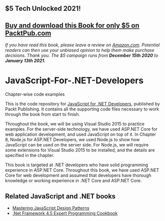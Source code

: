 ## $5 Tech Unlocked 2021!
[Buy and download this Book for only $5 on PacktPub.com](https://www.packtpub.com/product/javascript-for-net-developers/9781785886461)
-----
*If you have read this book, please leave a review on [Amazon.com](https://www.amazon.com/gp/product/1785886460).     Potential readers can then use your unbiased opinion to help them make purchase decisions. Thank you. The $5 campaign         runs from __December 15th 2020__ to __January 13th 2021.__*

# JavaScript-For-.NET-Developers
Chapter-wise code examples

This is the code repository for [JavaScript for .NET Developers](https://www.packtpub.com/application-development/javascript-net-developers?utm_source=github&utm_medium=repository&utm_campaign=9781785886461), published by Packt Publishing. It contains all the supporting code files necessary to work through the book from start to finish.

Throughout the book, we will be using Visual Studio 2015 to practice examples. For the server-side technology, we have used ASP.NET Core for web application development, and used JavaScript on top of it. In Chapter 8, Node.js for ASP.NET Developers, we used Node.js to show how JavaScript can be used on the server side. For Node.js, we will require some extensions for Visual Studio 2015 to be installed, and the details are specified in the chapter.

This book is targeted at .NET developers who have solid programming experience in ASP.NET Core. Throughout this book, we have used ASP.NET Core for web development and assumed that developers have thorough knowledge or working experience in .NET Core and ASP.NET Core.

## Related JavaScript and .NET books
* [Mastering JavaScript Design Patterns](https://www.packtpub.com/application-development/mastering-javascript-design-patterns?utm_source=github&utm_medium=repository&utm_campaign=9781783987986)
* [.Net Framework 4.5 Expert Programming Cookbook](https://www.packtpub.com/application-development/net-framework-45-expert-programming-cookbook?utm_source=github&utm_medium=repository&utm_campaign=9781849687423)
